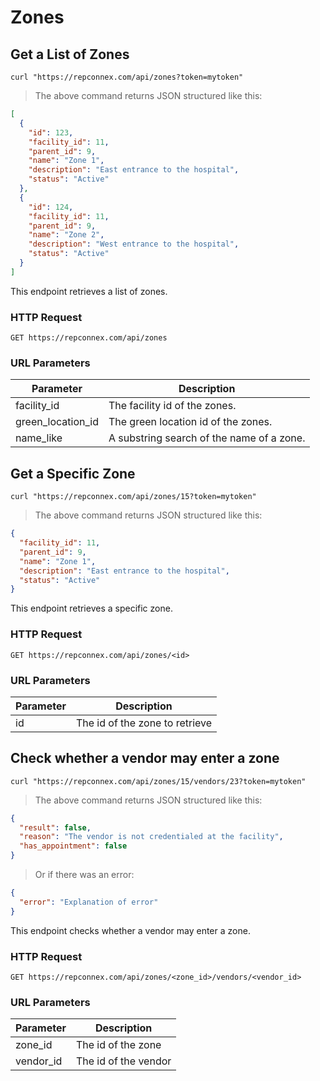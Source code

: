 # Zones

## Get a List of Zones

```shell
curl "https://repconnex.com/api/zones?token=mytoken"
```

> The above command returns JSON structured like this:

```json
[
  {
    "id": 123,
    "facility_id": 11,
    "parent_id": 9,
    "name": "Zone 1",
    "description": "East entrance to the hospital",
    "status": "Active"
  },
  {
    "id": 124,
    "facility_id": 11,
    "parent_id": 9,
    "name": "Zone 2",
    "description": "West entrance to the hospital",
    "status": "Active"
  }
]
```

This endpoint retrieves a list of zones.

### HTTP Request

`GET https://repconnex.com/api/zones`

### URL Parameters

Parameter | Description
--------- | -----------
facility_id | The facility id of the zones.
green_location_id | The green location id of the zones.
name_like | A substring search of the name of a zone.

## Get a Specific Zone

```shell
curl "https://repconnex.com/api/zones/15?token=mytoken"
```

> The above command returns JSON structured like this:

```json
{
  "facility_id": 11,
  "parent_id": 9,
  "name": "Zone 1",
  "description": "East entrance to the hospital",
  "status": "Active"
}
```

This endpoint retrieves a specific zone.

### HTTP Request

`GET https://repconnex.com/api/zones/<id>`

### URL Parameters

Parameter | Description
--------- | -----------
id | The id of the zone to retrieve

## Check whether a vendor may enter a zone

```shell
curl "https://repconnex.com/api/zones/15/vendors/23?token=mytoken"
```

> The above command returns JSON structured like this:

```json
{
  "result": false,
  "reason": "The vendor is not credentialed at the facility",
  "has_appointment": false
}
```

> Or if there was an error:

```json
{
  "error": "Explanation of error"
}
```

This endpoint checks whether a vendor may enter a zone.

### HTTP Request

`GET https://repconnex.com/api/zones/<zone_id>/vendors/<vendor_id>`

### URL Parameters

Parameter | Description
--------- | -----------
zone_id | The id of the zone
vendor_id | The id of the vendor
